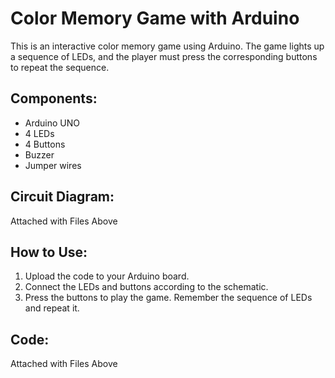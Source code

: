 # Color Memory Game with Arduino

This is an interactive color memory game using Arduino. The game lights up a sequence of LEDs, and the player must press the corresponding buttons to repeat the sequence.

## Components:
- Arduino UNO
- 4 LEDs
- 4 Buttons
- Buzzer
- Jumper wires

## Circuit Diagram:
Attached with Files Above 

## How to Use:
1. Upload the code to your Arduino board.
2. Connect the LEDs and buttons according to the schematic.
3. Press the buttons to play the game. Remember the sequence of LEDs and repeat it.

## Code:
Attached with Files Above 
